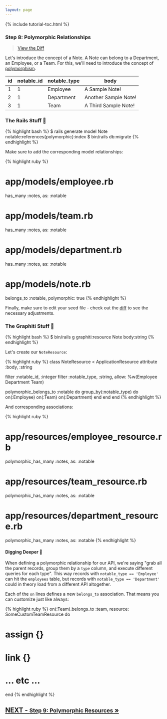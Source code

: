 ```yaml
---
layout: page
---
```


{% include tutorial-toc.html %}

<div markdown="1" class="col-md-8">

### Step 8: Polymorphic Relationships

> [View the Diff](https://github.com/graphiti-api/employee_directory/compare/step_7_many_to_many...step_8_polymorphic_belongs_to)

Let's introduce the concept of a Note. A Note can belong to a
Department, an Employee, or a Team. For this, we'll need to introduce
the concept of [polymorphism](https://guides.rubyonrails.org/v5.2/association_basics.html#polymorphic-associations).

<table class="table table-small text-center">
  <thead>
    <tr>
      <th class="text-center">id</th>
      <th class="text-center">notable_id</th>
      <th class="text-center">notable_type</th>
      <th class="text-center">body</th>
    </tr>
  </thead>
  <tbody>
    <tr>
      <td>1</td>
      <td>1</td>
      <td>Employee</td>
      <td>A Sample Note!</td>
    </tr>
    <tr>
      <td>2</td>
      <td>1</td>
      <td>Department</td>
      <td>Another Sample Note!</td>
    </tr>
    <tr>
      <td>3</td>
      <td>1</td>
      <td>Team</td>
      <td>A Third Sample Note!</td>
    </tr>
  </tbody>
</table>

### The Rails Stuff 🚂

{% highlight bash %}
$ rails generate model Note notable:references{polymorphic}:index
$ bin/rails db:migrate
{% endhighlight %}

Make sure to add the corresponding model relationships:

{% highlight ruby %}
# app/models/employee.rb
has_many :notes, as: :notable
# app/models/team.rb
has_many :notes, as: :notable
# app/models/department.rb
has_many :notes, as: :notable

# app/models/note.rb
belongs_to :notable, polymorphic: true
{% endhighlight %}

Finally, make sure to edit your seed file - check out the [diff](https://github.com/graphiti-api/employee_directory/compare/step_7_many_to_many...step_8_polymorphic_belongs_to) to see the necessary adjustments.

### The Graphiti Stuff 🎨

{% highlight bash %}
$ bin/rails g graphiti:resource Note body:string
{% endhighlight %}

Let's create our `NoteResource`:

{% highlight ruby %}
class NoteResource < ApplicationResource
  attribute :body, :string

  filter :notable_id, :integer
  filter :notable_type, :string, allow: %w(Employee Department Team)

  polymorphic_belongs_to :notable do
    group_by(:notable_type) do
      on(:Employee)
      on(:Team)
      on(:Department)
    end
  end
end
{% endhighlight %}

And corresponding associations:

{% highlight ruby %}
# app/resources/employee_resource.rb
polymorphic_has_many :notes, as: :notable
# app/resources/team_resource.rb
polymorphic_has_many :notes, as: :notable
# app/resources/department_resource.rb
polymorphic_has_many :notes, as: :notable
{% endhighlight %}

#### Digging Deeper 🧐

When defining a polymorphic relationship for our API, we're saying "grab
all the parent records, group them by a `type` column, and execute
different queries for each type". This way records with `notable_type ==
'Employee'` can hit the `employees` table, but records with
`notable_type == 'Department'` could in theory load from a different API
altogether.

Each of the `on` lines defines a new `belongs_to` association. That
means you can customize just like always:

{% highlight ruby %}
on(:Team).belongs_to :team, resource: SomeCustomTeamResource do
  # assign {}
  # link {}
  # ... etc ...
end
{% endhighlight %}

</div>

<div class="clearfix">
  <h2 id="next">
    <a href="/tutorial/step_9">
      NEXT - 
      <small>Step 9: Polymorphic Resources</small>
      &raquo;
    </a>
  </h2>
</div>
